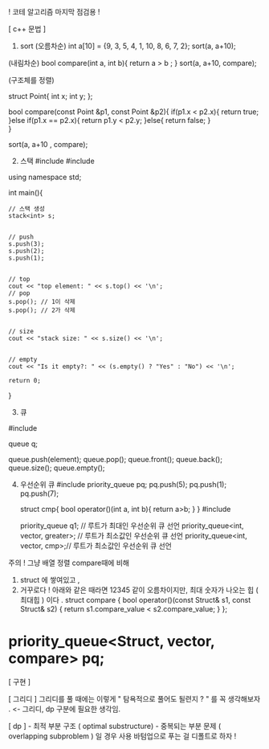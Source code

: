 ! 코테 알고리즘 마지막 점검용 !

[ c++ 문법 ]
1. sort
(오름차순)
int a[10] = {9, 3, 5, 4, 1, 10, 8, 6, 7, 2};
sort(a, a+10);

(내림차순)
bool compare(int a, int b){
  return a > b ;
}
sort(a, a+10, compare);

(구조체를 정렬)

struct Point{
  int x;
  int y;
};

bool compare(const Point &p1, const Point &p2){
  if(p1.x < p2.x){
    return true;
  }else if(p1.x == p2.x){
    return p1.y < p2.y;
  }else{
    return false;
   }  
}

sort(a, a+10 , compare);


2. 스택
#include <iostream>
#include <stack>

using namespace std;

int main(){

	// 스택 생성
	stack<int> s;


	// push
	s.push(3);
	s.push(2);
	s.push(1);


	// top
	cout << "top element: " << s.top() << '\n';
	// pop
	s.pop(); // 1이 삭제
	s.pop(); // 2가 삭제


	// size
	cout << "stack size: " << s.size() << '\n';


	// empty
	cout << "Is it empty?: " << (s.empty() ? "Yes" : "No") << '\n';

	return 0;

}
  
  
3. 큐

#include <queue>

queue<int> q;

queue.push(element);
queue.pop();
queue.front();
queue.back();
queue.size();
queue.empty();

4. 우선순위 큐
#include <queue>
priority_queue<int> pq;
pq.push(5);
pq.push(1);
pq.push(7);

    struct cmp{
        bool operator()(int a, int b){
            return a>b;
        }
    }
    #include <queue>

    priority_queue<int> q1; // 루트가 최대인 우선순위 큐 선언
    priority_queue<int, vector<int>, greater<int>>; // 루트가 최소값인 우선순위 큐 선언
    priority_queue<int, vector<int>, cmp>;// 루트가 최소값인 우선순위 큐 선언
    
    
주의 ! 그냥 배열 정렬 compare때에 비해
1) struct 에 쌓여있고 , 
2) 거꾸로다 ! 아래와 같은 때라면 12345 같이 오름차이지만, 최대 숫자가 나오는 힙 ( 최대힙 ) 이다 . 
struct compare {
	bool operator()(const Struct& s1, const Struct& s2) {
		return s1.compare_value < s2.compare_value;
	}
};

priority_queue<Struct, vector<Struct>, compare> pq;
==================================================


[ 구현 ]

[ 그리디 ]
그리디를 풀 때에는 이렇게 " 탐욕적으로 풀어도 될련지 ? " 를 꼭 생각해보자 . <- 그리디, dp 구분에 필요한 생각임. 

[ dp ]
	- 최적 부분 구조 ( optimal substructure) 
	- 중복되는 부분 문제 ( overlapping subproblem ) 일 경우 사용 
바텀업으로  푸는 걸 디폴트로 하자 ! 
